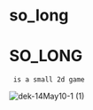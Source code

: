 # so_long

# SO_LONG 
     is a small 2d game
![dek-14May10-1 (1)](https://user-images.githubusercontent.com/58753810/152643988-2ea85652-9e95-4a8c-b2c8-44b5a7f88603.jpeg)
